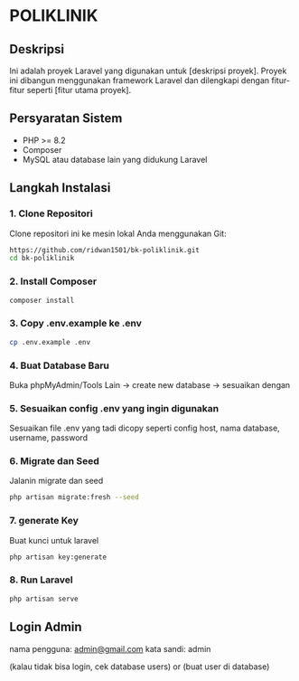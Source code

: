 # POLIKLINIK

## Deskripsi
Ini adalah proyek Laravel yang digunakan untuk [deskripsi proyek]. Proyek ini dibangun menggunakan framework Laravel dan dilengkapi dengan fitur-fitur seperti [fitur utama proyek].

## Persyaratan Sistem
- PHP >= 8.2
- Composer
- MySQL atau database lain yang didukung Laravel

## Langkah Instalasi

### 1. Clone Repositori
Clone repositori ini ke mesin lokal Anda menggunakan Git:
```bash
https://github.com/ridwan1501/bk-poliklinik.git
cd bk-poliklinik
```

### 2. Install Composer
```bash
composer install
```

### 3. Copy .env.example ke .env
```bash
cp .env.example .env
```

### 4. Buat Database Baru
Buka phpMyAdmin/Tools Lain -> create new database -> sesuaikan dengan 


### 5. Sesuaikan config .env yang ingin digunakan
Sesuaikan file .env yang tadi dicopy seperti config host, nama database, username, password


### 6. Migrate dan Seed
Jalanin migrate dan seed
```bash
php artisan migrate:fresh --seed
```

### 7. generate Key
Buat kunci untuk laravel
```bash
php artisan key:generate
```

### 8. Run Laravel
```bash
php artisan serve
```

## Login Admin
nama pengguna: admin@gmail.com
kata sandi: admin

(kalau tidak bisa login, cek database users)
or
(buat user di database)
